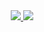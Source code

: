 

<div align="center"> 
    <a href="www.baidu.com"> <img src="https://github.com/CyC2018/Interview-Notebook/blob/master/pics/s3296854.jpg"/>
        <a href="www.baidu.com"> <img src="https://github.com/CyC2018/Interview-Notebook/blob/master/pics/s3296854.jpg"/>
   </a>
</div>
   
  
